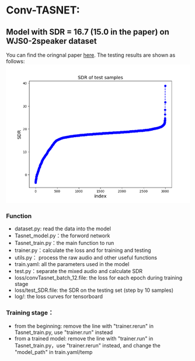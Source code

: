 # Conv-TASNET:
## Model with SDR = 16.7 (15.0 in the paper) on WJS0-2speaker dataset
You can find the oringnal paper [here](https://arxiv.org/abs/1809.07454). The testing results are shown as follows: ![SDR-11.7](SDR-16.7.png)
### Function
- dataset.py: read the data into the model 
- Tasnet_model.py：the forword network
- Tasnet_train.py：the main function to run
- trainer.py：calculate the loss and for training and testing
- utils.py： process the raw audio and other useful functions
- train.yaml: all the parameters used in the model
- test.py：separate the mixed audio and calculate SDR
- loss/convTasnet_batch_12.file: the loss for each epoch during training stage
- loss/test_SDR.file: the SDR on the testing set (step by 10 samples)
- log/: the loss curves for tensorboard
### Training stage：
- from the beginning: remove the line with "trainer.rerun" in Tasnet_train.py, use "trainer.run" instead
- from a trained model: remove the line with "trainer.run" in Tasnet_train.py，use "trainer.rerun" instead, and change the "model_path" in train.yaml/temp
